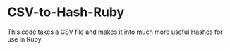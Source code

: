 # CSV-to-Hash-Ruby
This code takes a CSV file and makes it into much more useful Hashes for use in Ruby.
